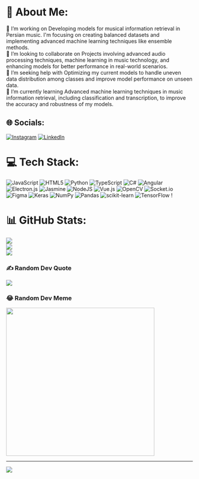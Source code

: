 # 💫 About Me:
🔭 I’m working on Developing models for musical information retrieval in Persian music. I'm focusing on creating balanced datasets and implementing advanced machine learning techniques like ensemble methods.<br>👯 I’m looking to collaborate on Projects involving advanced audio processing techniques, machine learning in music technology, and enhancing models for better performance in real-world scenarios.<br>🤝 I’m seeking help with Optimizing my current models to handle uneven data distribution among classes and improve model performance on unseen data.<br>🌱 I’m currently learning Advanced machine learning techniques in music information retrieval, including classification and transcription, to improve the accuracy and robustness of my models.<br>


## 🌐 Socials:
[![Instagram](https://img.shields.io/badge/Instagram-%23E4405F.svg?logo=Instagram&logoColor=white)](https://instagram.com/arian_ahmadi_k) [![LinkedIn](https://img.shields.io/badge/LinkedIn-%230077B5.svg?logo=linkedin&logoColor=white)](https://linkedin.com/in/ali-ahmadi-7023721ba) 

# 💻 Tech Stack:
![JavaScript](https://img.shields.io/badge/javascript-%23323330.svg?style=for-the-badge&logo=javascript&logoColor=%23F7DF1E) ![HTML5](https://img.shields.io/badge/html5-%23E34F26.svg?style=for-the-badge&logo=html5&logoColor=white) ![Python](https://img.shields.io/badge/python-3670A0?style=for-the-badge&logo=python&logoColor=ffdd54) ![TypeScript](https://img.shields.io/badge/typescript-%23007ACC.svg?style=for-the-badge&logo=typescript&logoColor=white) ![C#](https://img.shields.io/badge/c%23-%23239120.svg?style=for-the-badge&logo=csharp&logoColor=white) ![Angular](https://img.shields.io/badge/angular-%23DD0031.svg?style=for-the-badge&logo=angular&logoColor=white) ![Electron.js](https://img.shields.io/badge/Electron-191970?style=for-the-badge&logo=Electron&logoColor=white) ![Jasmine](https://img.shields.io/badge/jasmine-%238A4182.svg?style=for-the-badge&logo=jasmine&logoColor=white) ![NodeJS](https://img.shields.io/badge/node.js-6DA55F?style=for-the-badge&logo=node.js&logoColor=white) ![Vue.js](https://img.shields.io/badge/vue.js-%2335495e.svg?style=for-the-badge&logo=vuedotjs&logoColor=%234FC08D) ![OpenCV](https://img.shields.io/badge/opencv-%23white.svg?style=for-the-badge&logo=opencv&logoColor=white) ![Socket.io](https://img.shields.io/badge/Socket.io-black?style=for-the-badge&logo=socket.io&badgeColor=010101) ![Figma](https://img.shields.io/badge/figma-%23F24E1E.svg?style=for-the-badge&logo=figma&logoColor=white) ![Keras](https://img.shields.io/badge/Keras-%23D00000.svg?style=for-the-badge&logo=Keras&logoColor=white) ![NumPy](https://img.shields.io/badge/numpy-%23013243.svg?style=for-the-badge&logo=numpy&logoColor=white) ![Pandas](https://img.shields.io/badge/pandas-%23150458.svg?style=for-the-badge&logo=pandas&logoColor=white) ![scikit-learn](https://img.shields.io/badge/scikit--learn-%23F7931E.svg?style=for-the-badge&logo=scikit-learn&logoColor=white) ![TensorFlow](https://img.shields.io/badge/TensorFlow-%23FF6F00.svg?style=for-the-badge&logo=TensorFlow&logoColor=white) !
# 📊 GitHub Stats:
![](https://github-readme-stats.vercel.app/api?username=arianm01&theme=dark&hide_border=false&include_all_commits=true&count_private=true)<br/>
![](https://github-readme-streak-stats.herokuapp.com/?user=arianm01&theme=dark&hide_border=false)<br/>
![](https://github-readme-stats.vercel.app/api/top-langs/?username=arianm01&theme=dark&hide_border=false&include_all_commits=true&count_private=true&layout=compact)

### ✍️ Random Dev Quote
![](https://quotes-github-readme.vercel.app/api?type=horizontal&theme=radical)

### 😂 Random Dev Meme
<img src='https://memer-new.vercel.app/' style="height: 400px;"/>

---
[![](https://visitcount.itsvg.in/api?id=arianm01&icon=0&color=0)](https://visitcount.itsvg.in)

<!-- Proudly created with GPRM ( https://gprm.itsvg.in ) -->
